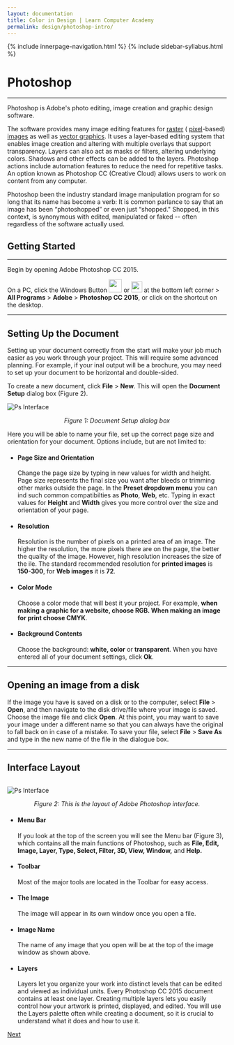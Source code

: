 ```yaml
---
layout: documentation
title: Color in Design | Learn Computer Academy
permalink: design/photoshop-intro/
---
```

<div class="loader">
{% include innerpage-navigation.html %}
{% include sidebar-syllabus.html %}
 <div class="page-content">
  <div class="content-wrapper">
   <div class="row">
    <div class="col-md-9 content">
     <!-- Your content goes started here -->
     <div class="doc-content">
      <h1>Photoshop</h1>
      <hr>
      <p>Photoshop is Adobe's photo editing, image creation and graphic design software.</p>
      <p>The software provides many image editing features for <a href="..{{ site.baseurl }}/raster-graphics" target="_blank">raster</a> ( <a href="..{{ site.baseurl }}/pixel" target="_blank">pixel</a>-based) <a href="..{{ site.baseurl }}/image" target="_blank">images</a> as well as <a href="..{{ site.baseurl }}/vector-graphics" target="_blank">vector graphics</a>. It uses a layer-based editing system that enables image creation and altering with multiple overlays that support transparency. Layers can also act as masks or filters, altering underlying colors. Shadows and other effects can be added to the layers. Photoshop actions include automation features to reduce the need for repetitive tasks. An option known as Photoshop CC (Creative Cloud) allows users to work on content from any computer. </p>
      <p>Photoshop been the industry standard image manipulation program for so long that its name has become a verb: It is common parlance to say that an image has been “photoshopped” or even just “shopped." Shopped, in this context, is synonymous with edited, manipulated or faked -- often regardless of the software actually used.</p>
      <h2>Getting Started</h2>
      <hr>
      <p>Begin by opening Adobe Photoshop CC 2015.</p>
      <p class="steps">On a PC, click the Windows Button <img src="{{ site.baseurl }}/assets/img/win-btn.png" style="width: 30px; display: inline-block;"> or <img src="{{ site.baseurl }}/assets/img/win10-btn.png" style="width: 25px; display: inline-block;"> at the bottom left corner > <b>All Programs</b> > <b>Adobe</b> > <b>Photoshop CC 2015</b>, or click on the shortcut on the desktop. </p>
      <hr>
      <h2>Setting Up the Document</h2>
      <p>Setting up your document correctly from the start will make your job much easier as you work through your project. This will require some advanced planning. For example, if your inal output will be a brochure, you may need to set up your document to be horizontal and double-sided.</p>
      <p class="steps">To create a new document, click <b>File</b> > <b>New</b>. This will open the <b>Document Setup</b> dialog box (Figure 2). </p>
      <img src="{{ site.baseurl }}/assets/img/ps-interface.jpg" alt="Ps Interface" style="max-width: 100%; height: auto; display: block; margin: 1em auto;">
      <span style="display: block; text-align: center;">
       <i>Figure 1: Document Setup dialog box</i>
      </span>
      <p>Here you will be able to name your file, set up the correct page size and orientation for your document. Options include, but are not limited to:</p>
      <ul>
       <li>
        <h4>Page Size and Orientation</h4>
        <p>Change the page size by typing in new values for width and height. Page size represents the final size you want after bleeds or trimming other marks outside the page. In the <b>Preset dropdown menu</b> you can ind such common compatibilties as <b>Photo</b>, <b>Web</b>, etc. Typing in exact values for <b>Height</b> and <b>Width</b> gives you more control over the size and orientation of your page. </p>
       </li>
       <li>
        <h4>Resolution</h4>
        <p>Resolution is the number of pixels on a printed area of an image. The higher the resolution, the more pixels there are on the page, the better the quality of the image. However, high resolution increases the size of the ile. The standard recommended resolution for <b>printed images</b> is <b>150-300</b>, for <b>Web images</b> it is <b>72</b>. </p>
       </li>
       <li>
        <h4>Color Mode</h4>
        <p>Choose a color mode that will best it your project. For example, <b>when making a graphic for a website, choose RGB. When making an image for print choose CMYK</b>. </p>
       </li>
       <li>
        <h4>Background Contents</h4>
        <p>Choose the background: <b>white, color</b> or <b>transparent</b>. When you have entered all of your document settings, click <b>Ok</b>. </p>
       </li>
      </ul>
      <hr>
      <h2>Opening an image from a disk</h2>
      <p>If the image you have is saved on a disk or to the computer, select <b>File</b> > <b>Open</b>, and then navigate to the disk drive/file where your image is saved. Choose the image file and click <b>Open</b>. At this point, you may want to save your image under a different name so that you can always have the original to fall back on in case of a mistake. To save your file, select <b>File</b> > <b>Save As</b> and type in the new name of the file in the dialogue box. </p>
      <hr>
      <h2>Interface Layout</h2>
      <img src="{{ site.baseurl }}/assets/img/ps-interface2.jpg" alt="Ps Interface" style="max-width: 100%; height: auto; display: inline-block; margin: 1em 0;">
      <span style="display: block; text-align: center;">
       <i>Figure 2: This is the layout of Adobe Photoshop interface.</i>
      </span>
      <ul>
       <li>
        <h4>Menu Bar</h4>
        <p>If you look at the top of the screen you will see the Menu bar (Figure 3), which contains all the main functions of Photoshop, such as <b>File, Edit, Image, Layer, Type, Select, Filter, 3D, View, Window,</b> and <b>Help.</b>
        </p>
       </li>
       <li>
        <h4>Toolbar</h4>
        <p>Most of the major tools are located in the Toolbar for easy access.</p>
       </li>
       <li>
        <h4>The Image</h4>
        <p>The image will appear in its own window once you open a file.</p>
       </li>
       <li>
        <h4>Image Name</h4>
        <p>The name of any image that you open will be at the top of the image window as shown above.</p>
       </li>
       <li>
        <h4>Layers</h4>
        <p>Layers let you organize your work into distinct levels that can be edited and viewed as individual units. Every Photoshop CC 2015 document contains at least one layer. Creating multiple layers lets you easily control how your artwork is printed, displayed, and edited. You will use the Layers palette often while creating a document, so it is crucial to understand what it does and how to use it.</p>
       </li>
      </ul>
     </div>
     <!-- /.Your content goes ends here -->
     <div class="footer-btn d-flex justify-content-end">
      <!-- <a href="#" class="btn"><i class="fas fa-arrow-circle-left"></i>Previous</a> -->
      <a href="/design/photoshop-toolbar" class="btn">Next <i class="fas fa-arrow-circle-right"></i></a>
     </div>
     <!-- /.End of footer button -->
    </div>
    <!-- Right Sidebar Start--> <?php include '../../includes/right-sidebar-innerpage.php'; ?>
    <!-- Right-Sidebar End -->
   </div>
  </div>

